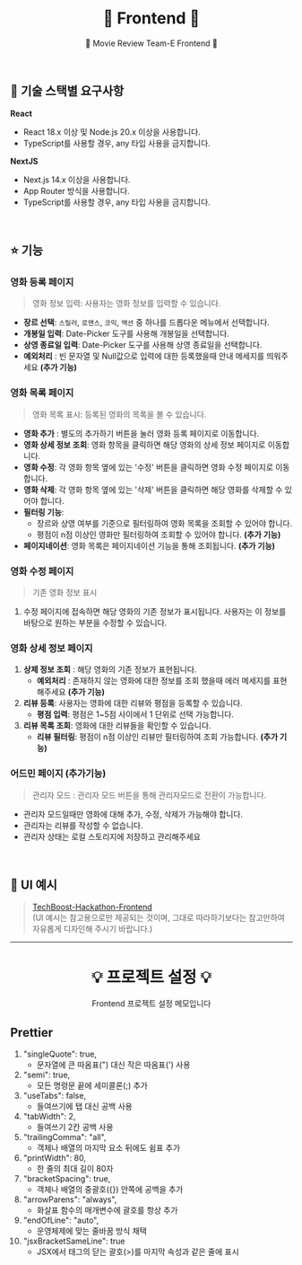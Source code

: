 <h1 align="center" font-weight="bold">🐋 Frontend 🐋</h1>
<p align="center"> 🎥 Movie Review Team-E Frontend 🎥 </p>

<br/>

## 💎 기술 스택별 요구사항

**React**
- React 18.x 이상 및 Node.js 20.x 이상을 사용합니다.
- TypeScript를 사용할 경우, any 타입 사용을 금지합니다.

**NextJS**
- Next.js 14.x 이상을 사용합니다.
- App Router 방식을 사용합니다.
- TypeScript를 사용할 경우, any 타입 사용을 금지합니다.

<br/>

## ⭐️ 기능
### 영화 등록 페이지

> 영화 정보 입력: 사용자는 영화 정보를 입력할 수 있습니다.
> 
- **장르 선택**: `스릴러`, `로맨스`, `코믹`, `액션` 중 하나를 드롭다운 메뉴에서 선택합니다.
- **개봉일 입력**: Date-Picker 도구를 사용해 개봉일을 선택합니다.
- **상영 종료일 입력**: Date-Picker 도구를 사용해 상영 종료일을 선택합니다.
- **예외처리** : 빈 문자열 및 Null값으로 입력에 대한 등록했을때 안내 메세지를 띄워주세요 **(추가 기능)**

### 영화 목록 페이지

> 영화 목록 표시: 등록된 영화의 목록을 볼 수 있습니다.
> 
- **영화 추가** : 별도의 추가하기 버튼을 눌러 영화 등록 페이지로 이동합니다.
- **영화 상세 정보 조회**: 영화 항목을 클릭하면 해당 영화의 상세 정보 페이지로 이동합니다.
- **영화 수정**: 각 영화 항목 옆에 있는 '수정' 버튼을 클릭하면 영화 수정 페이지로 이동합니다.
- **영화 삭제**: 각 영화 항목 옆에 있는 '삭제' 버튼을 클릭하면 해당 영화를 삭제할 수 있어야 합니다.
- **필터링 기능**:
    - 장르와 상영 여부를 기준으로 필터링하여 영화 목록을 조회할 수 있어야 합니다.
    - 평점이 n점 이상인 영화만 필터링하여 조회할 수 있어야 합니다. **(추가 기능)**
- **페이지네이션**: 영화 목록은 페이지네이션 기능을 통해 조회됩니다. **(추가 기능)**
### 영화 수정 페이지

> 기존 영화 정보 표시
> 
1. 수정 페이지에 접속하면 해당 영화의 기존 정보가 표시됩니다. 사용자는 이 정보를 바탕으로 원하는 부분을 수정할 수 있습니다.

### **영화 상세 정보 페이지**

1. **상제 정보 조회** : 해당 영화의 기존 정보가 표현됩니다.
    - **예외처리** : 존재하지 않는 영화에 대한 정보를 조회 했을때 에러 메세지를 표현해주세요 **(추가 기능)**
2. **리뷰 등록**: 사용자는 영화에 대한 리뷰와 평점을 등록할 수 있습니다.
    - **평점 입력**: 평점은 1~5점 사이에서 1 단위로 선택 가능합니다.
3. **리뷰 목록 조회**: 영화에 대한 리뷰들을 확인할 수 있습니다.
    - **리뷰 필터링**: 평점이 n점 이상인 리뷰만 필터링하여 조회 가능합니다. **(추가 기능)**

### 어드민 페이지 (추가기능)

> 관리자 모드 : 관리자 모드 버튼을 통해 관리자모드로 전환이 가능합니다.
> 
- 관리자 모드일때만 영화에 대해 추가, 수정, 삭제가 가능해야 합니다.
- 관리자는 리뷰를 작성할 수 없습니다.
- 관리자 상태는 로컬 스토리지에 저장하고 관리해주세요

<br/>

## 🎨 UI 예시
> [TechBoost-Hackathon-Frontend](https://www.figma.com/design/1NYaEpXZZzB2dbP5a4QbtS/TechBoost-Hackathon-Frontend)<br/>(UI 예시는 참고용으로만 제공되는 것이며, 그대로 따라하기보다는 참고만하여 자유롭게 디자인해 주시기 바랍니다.)

---

<h1 align="center" font-weight="bold">💡 프로젝트 설정 💡</h1>
<p align="center"> Frontend 프로젝트 설정 메모입니다 </p>

## Prettier
1. "singleQuote": true,
    - 문자열에 큰 따옴표(") 대신 작은 따옴표(') 사용
2. "semi": true,
    - 모든 명령문 끝에 세미콜론(;) 추가
3. "useTabs": false,
    - 들여쓰기에 탭 대신 공백 사용
4. "tabWidth": 2,
    - 들여쓰기 2칸 공백 사용
5. "trailingComma": "all",
    - 객체나 배열의 마지막 요소 뒤에도 쉼표 추가
6. "printWidth": 80,
    - 한 줄의 최대 길이 80자
7. "bracketSpacing": true,
    - 객체나 배열의 중괄호({}) 안쪽에 공백을 추가
8. "arrowParens": "always",
    - 화살표 함수의 매개변수에 괄호를 항상 추가
9. "endOfLine": "auto",
    - 운영체제에 맞는 줄바꿈 방식 채택
10. "jsxBracketSameLine": true
    - JSX에서 태그의 닫는 괄호(>)를 마지막 속성과 같은 줄에 표시
